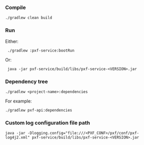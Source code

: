

### Compile

    ./gradlew clean build

### Run

Either:

     ./gradlew :pxf-service:bootRun

Or:

     java -jar pxf-service/build/libs/pxf-service-<VERSION>.jar

### Dependency tree

    ./gradlew <project-name>:dependencies

For example:

    ./gradlew pxf-api:dependencies

### Custom log configuration file path

    java -jar -Dlogging.config="file:///<PXF_CONF>/pxf/conf/pxf-log4j2.xml" pxf-service/build/libs/pxf-service-<VERSION>.jar
